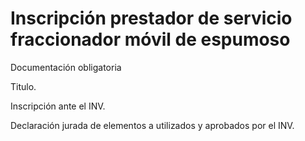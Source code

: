 # Inscripción prestador de servicio fraccionador móvil de espumoso

Documentación obligatoria

Titulo.

Inscripción ante el INV.

Declaración jurada de elementos a utilizados y aprobados por el INV.